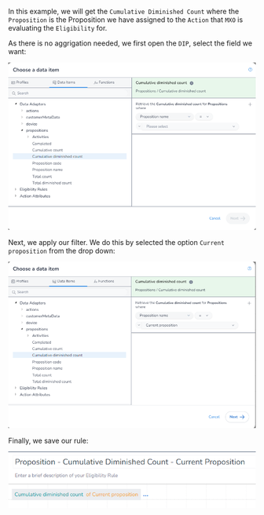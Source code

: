 In this example, we will get the `Cumulative Diminished Count` where the `Proposition` is the Proposition we have assigned to the `Action` that `MXO` is evaluating the `Eligibility` for.

As there is no aggrigation needed, we first open the `DIP`, select the field we want:

![](image_1.png)

Next, we apply our filter.  We do this by selected the option `Current proposition` from the drop down:

![](image_2.png)

Finally, we save our rule:

![](image_3.png)